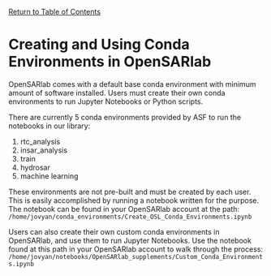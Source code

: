 [Return to Table of Contents](../user.md)

# Creating and Using Conda Environments in OpenSARlab

OpenSARlab comes with a default base conda environment with minimum amount of software installed. Users must create their own conda environments to run Jupyter Notebooks or Python scripts.

<!-- OpenSARlab comes with a default base conda environment in which very little software is installed. Users must create conda environments in which to run Jupyter Notebooks or Python scripts. -->

There are currently 5 conda environments provided by ASF to run the notebooks in our library:

1. rtc_analysis
1. insar_analysis
1. train
1. hydrosar
1. machine learning

These environments are not pre-built and must be created by each user. This is easily accomplished by running a notebook written for the purpose. The notebook can be found in your OpenSARlab account at the path: `/home/jovyan/conda_environments/Create_OSL_Conda_Environments.ipynb`

Users can also create their own custom conda environments in OpenSARlab, and use them to run Jupyter Notebooks. Use the notebook found at this path in your OpenSARlab account to walk through the process: `/home/jovyan/notebooks/OpenSARlab_supplements/Custom_Conda_Environments.ipynb` 
